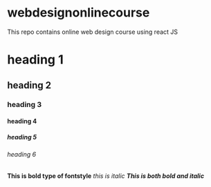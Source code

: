 # webdesignonlinecourse
This repo contains online web design course using react JS
# heading 1
## heading 2
### heading 3
#### heading 4
##### heading 5
###### heading 6

**This is bold type of fontstyle**
*this is italic*
***This is both bold and italic***
